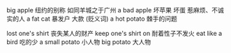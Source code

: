 big apple  纽约的别称 如同羊城之于广州
a bad apple 坏苹果 坏蛋 惹麻烦、不诚实的人
a fat cat 暴发户 大款 (贬义词)
a hot potato 棘手的问题

lost one's shirt 丧失某人的财产
keep one's shirt on 耐着性子不发火
eat like a bird  吃的少
a small potato  小人物
big potato 大人物